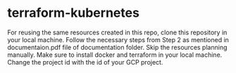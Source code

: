 # terraform-kubernetes

For reusing the same resources created in this repo, clone this repository in your local machine.
Follow the necessary steps from Step 2 as mentioned in documentaion.pdf file of documentation folder. Skip the resources planning manually.
Make sure to install docker and terraform in your local machine.
Change the project id with the id of your GCP project.
